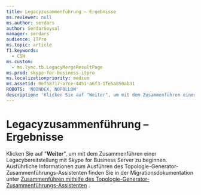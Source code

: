 ```yaml
---
title: Legacyzusammenführung – Ergebnisse
ms.reviewer: null
ms.author: serdars
author: SerdarSoysal
manager: serdars
audience: ITPro
ms.topic: article
f1.keywords:
  - CSH
ms.custom:
  - ms.lync.tb.LegacyMergeResultPage
ms.prod: skype-for-business-itpro
ms.localizationpriority: medium
ms.assetid: 0ef58717-a7ce-4451-a6f3-1fe5a850ab31
ROBOTS: 'NOINDEX, NOFOLLOW'
description: 'Klicken Sie auf "Weiter", um mit dem Zusammenführen einer Legacybereitstellung mit Skype for Business Server zu beginnen. Ausführliche Informationen zum Ausführen des Topologie-Generator-Zusammenführungs-Assistenten finden Sie in der Migrationsdokumentation unter Zusammenführen mithilfe des Topologie-Generator-Zusammenführungs-Assistenten.'
---
```


# <a name="legacy-merge-results"></a>Legacyzusammenführung – Ergebnisse

Klicken Sie auf "**Weiter**", um mit dem Zusammenführen einer Legacybereitstellung mit Skype for Business Server zu beginnen. Ausführliche Informationen zum Ausführen des Topologie-Generator-Zusammenführungs-Assistenten finden Sie in der Migrationsdokumentation unter [Zusammenführen mithilfe des Topologie-Generator-Zusammenführungs-Assistenten](/previous-versions/office/lync-server-2013/merge-using-topology-builder-merge-wizard) .